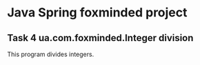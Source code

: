 # Java Spring foxminded project

## Task 4 ua.com.foxminded.Integer division

This program divides integers.
